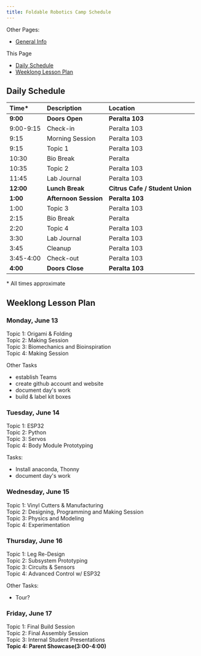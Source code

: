 ```yaml
---
title: Foldable Robotics Camp Schedule
---
```


Other Pages:

* [General Info](/foldable-robotics-info/)

This Page

* [Daily Schedule](#daily-schedule)
* [Weeklong Lesson Plan](#weeklong-lesson-plan)

## Daily Schedule

| Time*     | Description           | Location                        |
|:----------|:----------------------|:--------------------------------|
| **9:00**  | **Doors Open**        | **Peralta 103**                 |
| 9:00-9:15 | Check-in              | Peralta 103                     |
| 9:15      | Morning Session       | Peralta 103                     |
| 9:15      | Topic 1               | Peralta 103                     |
| 10:30     | Bio Break             | Peralta                         |
| 10:35     | Topic 2               | Peralta 103                     |
| 11:45     | Lab Journal           | Peralta 103                     |
| **12:00** | **Lunch Break**       | **Citrus Cafe / Student Union** |
| **1:00**  | **Afternoon Session** | **Peralta 103**                 |
| 1:00      | Topic 3               | Peralta 103                     |
| 2:15      | Bio Break             | Peralta                         |
| 2:20      | Topic 4               | Peralta 103                     |
| 3:30      | Lab Journal           | Peralta 103                     |
| 3:45      | Cleanup               | Peralta 103                     |
| 3:45-4:00 | Check-out             | Peralta 103                     |
| **4:00**  | **Doors Close**       | **Peralta 103**                 |

\* All times approximate

## Weeklong Lesson Plan

### Monday, June 13

Topic 1: Origami & Folding  
Topic 2: Making Session  
Topic 3: Biomechanics and Bioinspiration  
Topic 4: Making Session

Other Tasks

* establish Teams
* create github account and website
* document day's work
* build & label kit boxes

### Tuesday, June 14

Topic 1:  ESP32  
Topic 2:  Python  
Topic 3:  Servos  
Topic 4:  Body Module Prototyping  

Tasks:

* Install anaconda, Thonny
* document day's work


### Wednesday, June 15

Topic 1:  Vinyl Cutters & Manufacturing  
Topic 2:  Designing, Programming and Making Session  
Topic 3:  Physics and Modeling  
Topic 4:  Experimentation

### Thursday, June 16

Topic 1:  Leg Re-Design  
Topic 2:  Subsystem Prototyping  
Topic 3:  Circuits & Sensors   
Topic 4:  Advanced Control w/ ESP32

Other Tasks:

* Tour?

### Friday, June 17

Topic 1:  Final Build Session  
Topic 2:  Final Assembly Session  
Topic 3:  Internal Student Presentations  
**Topic 4:  Parent Showcase(3:00-4:00)**
